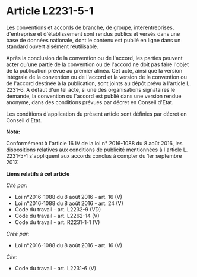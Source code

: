 # Article L2231-5-1

Les conventions et accords de branche, de groupe, interentreprises, d'entreprise et d'établissement sont rendus publics et
versés dans une base de données nationale, dont le contenu est publié en ligne dans un standard ouvert aisément
réutilisable. 

Après la conclusion de la convention ou de l'accord, les parties peuvent acter qu'une partie de la convention ou de l'accord
ne doit pas faire l'objet de la publication prévue au premier alinéa. Cet acte, ainsi que la version intégrale de la
convention ou de l'accord et la version de la convention ou de l'accord destinée à la publication, sont joints au dépôt prévu
à l'article L. 2231-6. A défaut d'un tel acte, si une des organisations signataires le demande, la convention ou l'accord est
publié dans une version rendue anonyme, dans des conditions prévues par décret en Conseil d'Etat. 

Les conditions d'application du présent article sont définies par décret en Conseil d'Etat.

**Nota:**

Conformément à l'article 16 IV de la loi n° 2016-1088 du 8 août 2016, les dispositions relatives aux conditions de publicité
mentionnées à l'article L. 2231-5-1 s'appliquent aux accords conclus à compter du 1er septembre 2017.

**Liens relatifs à cet article**

_Cité par_:

  - Loi n°2016-1088 du 8 août 2016 - art. 16 (V)
  - Loi n°2016-1088 du 8 août 2016 - art. 24 (V)
  - Code du travail - art. L2232-9 (VD)
  - Code du travail - art. L2262-14 (V)
  - Code du travail - art. R2231-1-1 (V)

_Créé par_:

  - Loi n°2016-1088 du 8 août 2016 - art. 16 (V)

_Cite_:

  - Code du travail - art. L2231-6 (V)

